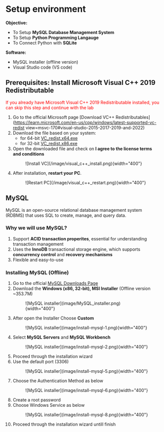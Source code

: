 
# Setup environment

**Objective:**

* To Setup **MySQL Database Management System**
* To Setup **Python Programming Langauge**
* To Connect Python with **SQLite**

**Software:**

* MySQL installer (offline version)
* Visual Studio code (VS code)


## Prerequisites: Install Microsoft Visual C++ 2019 Redistributable

<span style="color: red;"> If you already have Microsoft Visual C++ 2019 Redistributable installed, you can skip this step and continue with the lab</span>


1. Go to the official Microsoft page
[Download VC++ Redistributables](https://learn.microsoft.com/en-us/cpp/windows/latest-supported-vc-redist view=msvc-170#visual-studio-2015-2017-2019-and-2022)
2. Download the file based on your system:
    * for 64-bit [VC_redist.x64.exe](https://aka.ms/vs/17/release/vc_redist.x64.exe)
    * for 32-bit [VC_redist.x86.exe](https://aka.ms/vs/17/release/vc_redist.x86.exe)
3. Open the downloaded file and check on **I agree to the license terms and conditions**
    <figure markdown="span">
    ![Install VC](/image/visual_c++_install.png){width="400"}
    </figure>
4.  After installation, **restart your PC**.
    <figure markdown="span">
    ![Restart PC](/image/visual_c++_restart.png){width="400"}
    </figure>




## MySQL

MySQL is an open-source relational database management system (RDBMS) that uses SQL to create, manage, and query data.


### Why we will use MySQL?

1. Support **ACID transaction properites**, essential for understanding transaction management
2. Uses the **InnoDB** transactional storage engine, which supports **concurrency control** and **recovery mechanisms**
3. Flexible and easy-to-use

### Installing MySQL (Offline)

1. Go to the official [MySQL Downloads Page](https://dev.mysql.com/downloads/installer/)
2. Download the **Windows (x86, 32-bit), MSI Installer** (Offline version ~353.7M)
    <figure markdown="span">
    ![MySQL installer](image/MySQL_installer.png){width="400"}
    </figure>
3. After open the Installer Choose **Custom**
    <figure markdown="span">
    ![MySQL installer](image/install-mysql-1.png){width="400"}
    </figure>
4. Select **MySQL Servers** and **MySQL Workbench**
    <figure markdown="span">
    ![MySQL installer](image/install-mysql-2.png){width="400"}
    </figure>
5. Proceed through the installation wizard
6. Use the default port (3306)
    <figure markdown="span">
    ![MySQL installer](image/install-mysql-5.png){width="400"}
    </figure>
7. Choose the Authentication Method as below
    <figure markdown="span">
    ![MySQL installer](image/install-mysql-6.png){width="400"}
    </figure>
8. Create a root password
9. Choose Windows Service as below
    <figure markdown="span">
    ![MySQL installer](image/install-mysql-8.png){width="400"}
    </figure>
10. Proceed through the installation wizard untill finish
